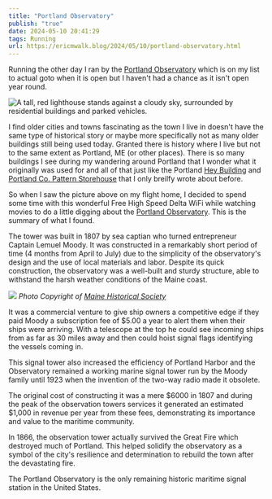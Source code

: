 ```yaml
---
title: "Portland Observatory"
publish: "true"
date: 2024-05-10 20:41:29
tags: Running
url: https://ericmwalk.blog/2024/05/10/portland-observatory.html
---
```


Running the other day I ran by the [Portland Observatory](https://en.m.wikipedia.org/wiki/Portland_Observatory) which is on my list to actual goto when it is open but I haven't had a chance as it isn't open year round.

![A tall, red lighthouse stands against a cloudy sky, surrounded by residential buildings and parked vehicles.](https://ericmwalk.blog/uploads/2024/img-8882.jpeg)

I find older cities and towns fascinating as the town I live in doesn't have the same type of historical story or maybe more specifically not as many older buildings still being used today. Granted there is history where I live but not to the same extent as Portland, ME (or other places). There is so many buildings I see during my wandering around Portland that I wonder what it originally was used for and all of that just like the Portland [Hey Building](https://ericmwalk.blog/2024/03/05/decided-to-hit.html) and [Portland Co. Pattern Storehouse](https://ericmwalk.blog/2023/03/06/photoblogging-day-this.html) that I only breilfy wrote about before.

So when I saw the picture above on my flight home, I decided to spend some time with this wonderful Free High Speed Delta WiFi while watching movies to do a little digging about the [Portland Observatory](https://www.portlandlandmarks.org/observatory). This is the summary of what I found.

The tower was built in 1807 by sea captian who turned entrepreneur Captain Lemuel Moody. It was constructed in a remarkably short period of time (4 months from April to July) due to the simplicity of the observatory's design and the use of local materials and labor. Despite its quick construction, the observatory was a well-built and sturdy structure, able to withstand the harsh weather conditions of the Maine coast.

![](https://ericmwalk.blog/uploads/2024/166.png)
*Photo Copyright of [Maine Historical Society](https://www.mainememory.net/record/166)*

It was a commercial venture to give ship owners a competitive edge if they paid  Moody a subscription fee of $5.00 a year to alert them when their ships were arriving. With a telescope at the top he could see incoming ships from as far as 30 miles away and then could hoist signal flags identifying the vessels coming in.

This signal tower also increased the efficiency of Portland Harbor and the Observatory remained a working marine signal tower run by the Moody family until 1923 when the invention of the two-way radio made it obsolete.

The original cost of constructing it was a mere $6000 in 1807 and during the peak of the observation towers services it generated an estimated $1,000 in revenue per year from these fees, demonstrating its importance and value to the maritime community.

In 1866, the observation tower actually survived the Great Fire which destroyed much of Portland. This helped solidify the observatory as a symbol of the city's resilience and determination to rebuild the town after the devastating fire.

The Portland Observatory is the only remaining historic maritime signal station in the United States.